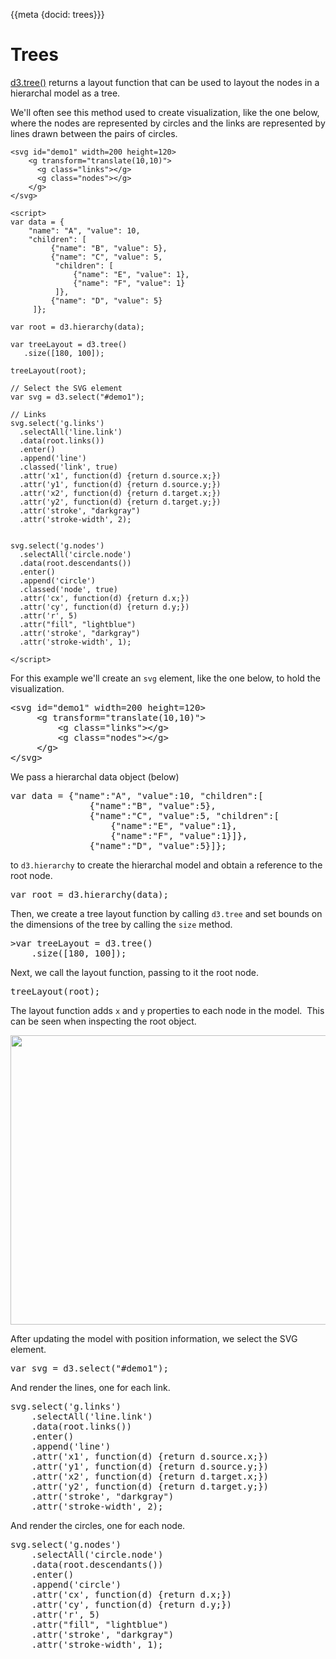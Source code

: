 {{meta {docid: trees}}}

<script src="https://d3js.org/d3.v4.min.js"></script>


# Trees

[d3.tree()](https://github.com/d3/d3-hierarchy/blob/master/README.md#tree) returns a layout function that can be used to layout the nodes in a hierarchal model as a tree.

We'll often see this method used to create visualization, like the one below, where the nodes are represented by circles and the links are represented by lines drawn between the pairs of circles.

```
<svg id="demo1" width=200 height=120>
    <g transform="translate(10,10)">
      <g class="links"></g>
      <g class="nodes"></g>
    </g>
</svg>

<script>
var data = {
    "name": "A", "value": 10,
    "children": [
         {"name": "B", "value": 5},
         {"name": "C", "value": 5,
          "children": [
              {"name": "E", "value": 1},
              {"name": "F", "value": 1}
          ]},
         {"name": "D", "value": 5}
     ]};

var root = d3.hierarchy(data);

var treeLayout = d3.tree()
   .size([180, 100]);

treeLayout(root);

// Select the SVG element
var svg = d3.select("#demo1");

// Links
svg.select('g.links')
  .selectAll('line.link')
  .data(root.links())
  .enter()
  .append('line')
  .classed('link', true)
  .attr('x1', function(d) {return d.source.x;})
  .attr('y1', function(d) {return d.source.y;})
  .attr('x2', function(d) {return d.target.x;})
  .attr('y2', function(d) {return d.target.y;})
  .attr('stroke', "darkgray")
  .attr('stroke-width', 2);


svg.select('g.nodes')
  .selectAll('circle.node')
  .data(root.descendants())
  .enter()
  .append('circle')
  .classed('node', true)
  .attr('cx', function(d) {return d.x;})
  .attr('cy', function(d) {return d.y;})
  .attr('r', 5)
  .attr("fill", "lightblue")
  .attr('stroke', "darkgray")
  .attr('stroke-width', 1);

</script>
```

For this example we'll create an `svg` element, like the one below, to hold the visualization.

<pre>
&lt;svg id="demo1" width=200 height=120&gt;
     &lt;g transform="translate(10,10)"&gt;
         &lt;g class="links"&gt;&lt;/g&gt;
         &lt;g class="nodes"&gt;&lt;/g&gt;
     &lt;/g&gt;
&lt;/svg&gt;
</pre>

We pass a hierarchal data object (below)

<pre>
var data = {"name":"A", "value":10, "children":[
               {"name":"B", "value":5},
               {"name":"C", "value":5, "children":[
                   {"name":"E", "value":1},
                   {"name":"F", "value":1}]},
               {"name":"D", "value":5}]};
</pre>

to `d3.hierarchy` to create the hierarchal model and obtain a reference to the root node.

<pre>
var root = d3.hierarchy(data);
</pre>

Then, we create a tree layout function by calling `d3.tree` and set bounds on the dimensions of the tree by calling the `size` method.

<pre>
>var treeLayout = d3.tree()
    .size([180, 100]);
</pre>

Next, we call the layout function, passing to it the root node.

<pre>
treeLayout(root);
</pre>

The layout function adds `x` and `y` properties to each node in the model.  This can be seen when inspecting the root object.

<img class="alignnone wp-image-4530 size-large" src="http://www.n0code.net/wp/csci240/wp-content/uploads/sites/2/2018/04/Screen-Shot-2018-04-12-at-11.35.51-PM-1024x669.png" alt="" width="708" height="463" />

After updating the model with position information, we select the SVG element.

<pre>
var svg = d3.select("#demo1");
</pre>

And render the lines, one for each link.

<pre>
svg.select('g.links')
    .selectAll('line.link')
    .data(root.links())
    .enter()
    .append('line')
    .attr('x1', function(d) {return d.source.x;})
    .attr('y1', function(d) {return d.source.y;})
    .attr('x2', function(d) {return d.target.x;})
    .attr('y2', function(d) {return d.target.y;})
    .attr('stroke', "darkgray")
    .attr('stroke-width', 2);
</pre>

And render the circles, one for each node.

<pre>
svg.select('g.nodes')
    .selectAll('circle.node')
    .data(root.descendants())
    .enter()
    .append('circle')
    .attr('cx', function(d) {return d.x;})
    .attr('cy', function(d) {return d.y;})
    .attr('r', 5)
    .attr("fill", "lightblue")
    .attr('stroke', "darkgray")
    .attr('stroke-width', 1);
</pre>